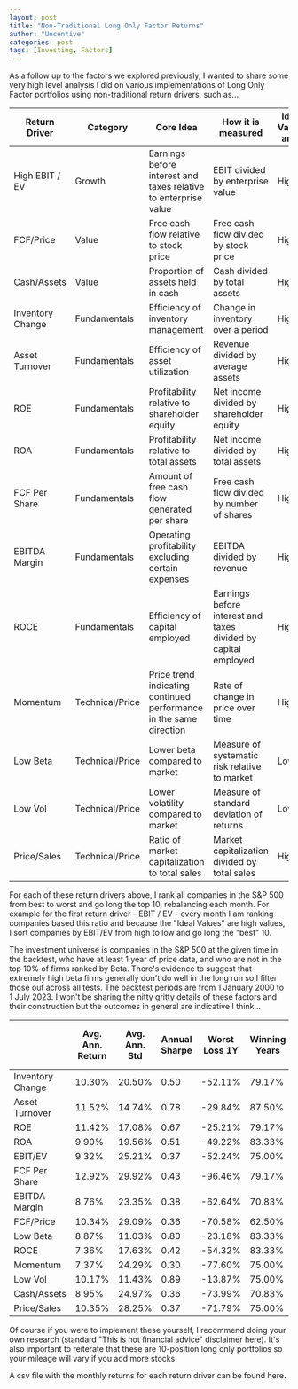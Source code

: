 ```yaml
---
layout: post
title: "Non-Traditional Long Only Factor Returns"
author: "Uncentive"
categories: post
tags: [Investing, Factors]
---
```

As a follow up to the factors we explored previously, I wanted to share some very high level analysis I did on various implementations of Long Only Factor portfolios using non-traditional return drivers, such as...

| Return Driver    | Category        | Core Idea                                                          | How it is measured                                             | Ideal Values are... |
|------------------|-----------------|--------------------------------------------------------------------|----------------------------------------------------------------|---------------------|
| High EBIT / EV   | Growth           | Earnings before interest and taxes relative to enterprise value    | EBIT divided by enterprise value                               | High                |
| FCF/Price        | Value           | Free cash flow relative to stock price                             | Free cash flow divided by stock price                          | High                |
| Cash/Assets      | Value           | Proportion of assets held in cash                                  | Cash divided by total assets                                   | High                |
| Inventory Change | Fundamentals    | Efficiency of inventory management                                 | Change in inventory over a period                              | High                |
| Asset Turnover   | Fundamentals    | Efficiency of asset utilization                                    | Revenue divided by average assets                              | High                |
| ROE              | Fundamentals    | Profitability relative to shareholder equity                       | Net income divided by shareholder equity                       | High                |
| ROA              | Fundamentals    | Profitability relative to total assets                             | Net income divided by total assets                             | High                |
| FCF Per Share    | Fundamentals    | Amount of free cash flow generated per share                       | Free cash flow divided by number of shares                     | High                |
| EBITDA Margin    | Fundamentals    | Operating profitability excluding certain expenses                 | EBITDA divided by revenue                                      | High                |
| ROCE             | Fundamentals    | Efficiency of capital employed                                     | Earnings before interest and taxes divided by capital employed | High                |
| Momentum         | Technical/Price | Price trend indicating continued performance in the same direction | Rate of change in price over time                              | High                |
| Low Beta         | Technical/Price | Lower beta compared to market                                      | Measure of systematic risk relative to market                  | Low                 |
| Low Vol          | Technical/Price | Lower volatility compared to market                                | Measure of standard deviation of returns                       | Low                 |
| Price/Sales      | Technical/Price | Ratio of market capitalization to total sales                      | Market capitalization divided by total sales                   | High                |

For each of these return drivers above, I rank all companies in the S&P 500 from best to worst and go long the top 10, rebalancing each month. For example for the first return driver - EBIT / EV - every month I am ranking companies based this ratio and because the "Ideal Values" are high values, I sort companies by EBIT/EV from high to low and go long the "best" 10.

The investment universe is companies in the S&P 500 at the given time in the backtest, who have at least 1 year of price data, and who are not in the top 10% of firms ranked by Beta. There's evidence to suggest that extremely high beta firms generally don't do well in the long run so I filter those out across all tests. The backtest periods are from 1 January 2000 to 1 July 2023. I won't be sharing the nitty gritty details of these factors and their construction but the outcomes in general are indicative I think...

|                  | Avg. Ann. Return | Avg. Ann. Std | Annual Sharpe | Worst  Loss 1Y | Winning  Years | Total Log  Return | Total  Compounded Return | Growth of $10k | 2000s Avg.  Annual Return | 2010s Avg.  Annual Return | 2020s Avg.  Annual Return |
|------------------|------------------|---------------|---------------|----------------|----------------|--------------------------------|-----------------------------|-------------------------------|---------------------------|---------------------------|---------------------------|
| Inventory Change |           10.30% |        20.50% |          0.50 |        -52.11% |         79.17% |                           247% |                       1086% |                      $108,575 |                     9.20% |                    11.13% |                    10.98% |
| Asset Turnover   |           11.52% |        14.74% |          0.78 |        -29.84% |         87.50% |                           276% |                       1487% |                      $148,744 |                     7.96% |                    14.75% |                    12.36% |
| ROE              |           11.42% |        17.08% |          0.67 |        -25.21% |         79.17% |                           274% |                       1450% |                      $145,002 |                     9.73% |                    14.61% |                     7.67% |
| ROA              |            9.90% |        19.56% |          0.51 |        -49.22% |         83.33% |                           238% |                        976% |                       $97,572 |                     6.89% |                    13.55% |                     8.29% |
| EBIT/EV          |            9.32% |        25.21% |          0.37 |        -52.24% |         75.00% |                           224% |                        837% |                       $83,693 |                     7.47% |                    15.27% |                    -0.90% |
| FCF Per Share    |           12.92% |        29.92% |          0.43 |        -96.46% |         79.17% |                           310% |                       2119% |                      $211,947 |                    10.81% |                    16.38% |                     9.52% |
| EBITDA Margin    |            8.76% |        23.35% |          0.38 |        -62.64% |         70.83% |                           210% |                        719% |                       $71,911 |                    12.40% |                     8.16% |                     1.16% |
| FCF/Price        |           10.34% |        29.09% |          0.36 |        -70.58% |         62.50% |                           248% |                       1096% |                      $109,554 |                    12.83% |                     9.87% |                     5.28% |
| Low Beta         |            8.87% |        11.03% |          0.80 |        -23.18% |         83.33% |                           213% |                        740% |                       $73,994 |                     7.98% |                    12.51% |                     1.97% |
| ROCE             |            7.36% |        17.63% |          0.42 |        -54.32% |         83.33% |                           177% |                        485% |                       $48,501 |                     4.54% |                    12.62% |                     1.27% |
| Momentum         |            7.37% |        24.29% |          0.30 |        -77.60% |         75.00% |                           177% |                        486% |                       $48,618 |                     2.45% |                    12.07% |                     7.91% |
| Low Vol          |           10.17% |        11.43% |          0.89 |        -13.87% |         75.00% |                           244% |                       1049% |                      $104,946 |                     8.85% |                    13.43% |                     5.35% |
| Cash/Assets      |            8.95% |        24.97% |          0.36 |        -73.99% |         70.83% |                           215% |                        756% |                       $75,611 |                     2.92% |                    14.87% |                     9.21% |
| Price/Sales      |           10.35% |        28.25% |          0.37 |        -71.79% |         75.00% |                           249% |                       1100% |                      $110,034 |                    -0.17% |                    17.81% |                    18.05% |

Of course if you were to implement these yourself, I recommend doing your own research (standard "This is not financial advice" disclaimer here). It's also important to reiterate that these are 10-position long only portfolios so your mileage will vary if you add more stocks.

A csv file with the monthly returns for each return driver can be found here.
